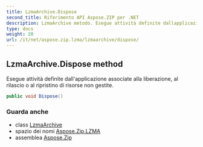 ```yaml
---
title: LzmaArchive.Dispose
second_title: Riferimento API Aspose.ZIP per .NET
description: LzmaArchive metodo. Esegue attività definite dallapplicazione associate alla liberazione al rilascio o al ripristino di risorse non gestite.
type: docs
weight: 20
url: /it/net/aspose.zip.lzma/lzmaarchive/dispose/
---
```

## LzmaArchive.Dispose method

Esegue attività definite dall'applicazione associate alla liberazione, al rilascio o al ripristino di risorse non gestite.

```csharp
public void Dispose()
```

### Guarda anche

* class [LzmaArchive](../)
* spazio dei nomi [Aspose.Zip.LZMA](../../lzmaarchive/)
* assemblea [Aspose.Zip](../../../)


